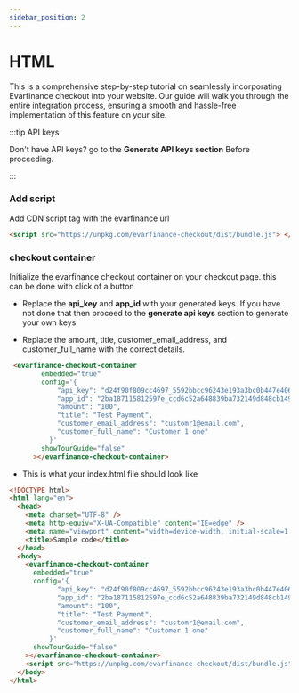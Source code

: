 ```yaml
---
sidebar_position: 2
---
```


# HTML

This is a comprehensive step-by-step tutorial on seamlessly incorporating Evarfinance checkout into your website. Our guide will walk you through the entire integration process, ensuring a smooth and hassle-free implementation of this feature on your site.

:::tip API keys

Don't have API keys? go to the **Generate API keys section** Before proceeding.

:::

### Add script

Add CDN script tag with the evarfinance url

```html
<script src="https://unpkg.com/evarfinance-checkout/dist/bundle.js"> </script>
```

### checkout container

Initialize the evarfinance checkout container on your checkout page. this can be done with click of a button

- Replace the **api_key** and **app_id** with your generated keys. If you have not done that then proceed to the **generate api keys** section to generate your own keys

- Replace the amount, title, customer_email_address, and customer_full_name with the correct details.

```html
 <evarfinance-checkout-container
        embedded="true"
        config='{
            "api_key": "d24f90f809cc4697_5592bbcc96243e193a3bc0b447e4068e7b6c2de512c3edc9deb07735b9eb05b473820fa5a180c5ada76ae295bdbe4f149709e57daa3d01b9a7dad95cfb0804fcda05f37a9716f3469a90caa2973d0a24cc0c8a2aabc36f49a8bd2091118826f9",
            "app_id": "2ba187115812597e_ccd6c52a648839ba732149d848cb149b88a1c5d988d38405f1b5f737eb0453e88e61cca1bab908f0450255445531154e",
            "amount": "100",
            "title": "Test Payment",
            "customer_email_address": "customr1@email.com",
            "customer_full_name": "Customer 1 one"
          }'
        showTourGuide="false"
      ></evarfinance-checkout-container>
```

- This is what your index.html file should look like

```html
<!DOCTYPE html>
<html lang="en">
  <head>
    <meta charset="UTF-8" />
    <meta http-equiv="X-UA-Compatible" content="IE=edge" />
    <meta name="viewport" content="width=device-width, initial-scale=1.0" />
    <title>Sample code</title>
  </head>
  <body>
    <evarfinance-checkout-container
      embedded="true"
      config='{
            "api_key": "d24f90f809cc4697_5592bbcc96243e193a3bc0b447e4068e7b6c2de512c3edc9deb07735b9eb05b473820fa5a180c5ada76ae295bdbe4f149709e57daa3d01b9a7dad95cfb0804fcda05f37a9716f3469a90caa2973d0a24cc0c8a2aabc36f49a8bd2091118826f9",
            "app_id": "2ba187115812597e_ccd6c52a648839ba732149d848cb149b88a1c5d988d38405f1b5f737eb0453e88e61cca1bab908f0450255445531154e",
            "amount": "100",
            "title": "Test Payment",
            "customer_email_address": "customr1@email.com",
            "customer_full_name": "Customer 1 one"
          }'
      showTourGuide="false"
    ></evarfinance-checkout-container>
    <script src="https://unpkg.com/evarfinance-checkout/dist/bundle.js"></script>
  </body>
</html>
```
